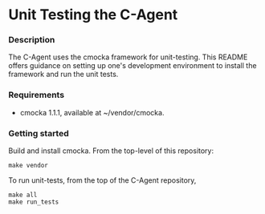 # Unit Testing the C-Agent

### Description

The C-Agent uses the cmocka framework for unit-testing.  This README offers guidance on setting up one's development 
environment to install the framework and run the unit tests.

### Requirements

* cmocka 1.1.1, available at ~/vendor/cmocka.

### Getting started

Build and install cmocka.  From the top-level of this repository:

```
make vendor
```

To run unit-tests, from the top of the C-Agent repository,

```
make all
make run_tests
```
